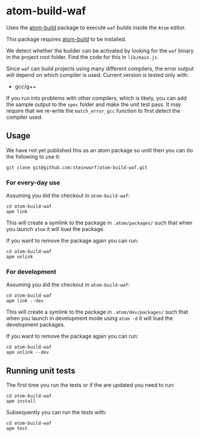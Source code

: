 # atom-build-waf

Uses the [atom-build](https://github.com/noseglid/atom-build) package to
execute `waf` builds inside the `Atom` editor.

This package requires [atom-build](https://github.com/noseglid/atom-build) to
be installed.

We detect whether the builder can be activated by looking for the `waf` binary
in the project root folder. Find the code for this in `lib/main.js`.

Since `waf` can build projects using many different compilers, the error output
will depend on which compiler is used. Current version is tested only with:

* gcc/g++

If you run into problems with other compilers, which is likely, you can add the
sample output to the `spec` folder and make the unit test pass. It may require
that we re-write the `match_error_gcc` function to first detect the compiler
used.

## Usage

We have not yet published this as an atom package so until then you can do the
following to use it:

```
git clone git@github.com:steinwurf/atom-build-waf.git
```

### For every-day use

Assuming you did the checkout in `atom-build-waf`:

```
cd atom-build-waf
apm link
```

This will create a symlink to the package in `.atom/packages/` such that when
you launch `atom` it will load the package.

If you want to remove the package again you can run:

```
cd atom-build-waf
apm unlink
```

### For development

Assuming you did the checkout in `atom-build-waf`:

```
cd atom-build-waf
apm link --dev
```

This will create a symlink to the package in `.atom/dev/packages/` such that
when you launch in development mode using `atom -d` it will load the development
packages.

If you want to remove the package again you can run:

```
cd atom-build-waf
apm unlink --dev
```

## Running unit tests

The first time you run the tests or if the are
updated you need to run:

```
cd atom-build-waf
apm install 
```

Subsequently you can run the tests with:

```
cd atom-build-waf
apm test
```
